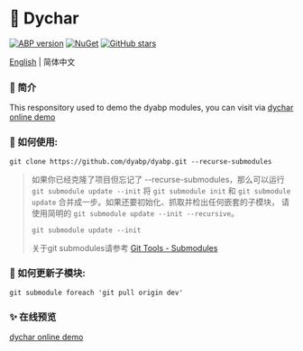 # 📒 Dychar
[![ABP version](https://img.shields.io/badge/dynamic/xml?style=flat-square&color=yellow&label=abp&query=//Project/PropertyGroup/AbpPackageVersion&url=https://raw.githubusercontent.com/dyabp/dychar/dev/Directory.Build.props)](https://abp.io)
[![NuGet](https://img.shields.io/nuget/v/Dyabp.LanguageManagement.Domain.Shared.svg?style=flat-square)](https://www.nuget.org/packages/Dyabp.LanguageManagement.Domain.Shared/)
[![GitHub stars](https://img.shields.io/github/stars/dyabp/dychar.svg?style=social)](https://github.com/dyabp/dychar)
<!-- [![NuGet Download](https://img.shields.io/nuget/dt/Dyabp.LanguageManagement.Domain.Shared.svg?style=flat-square)](https://www.nuget.org/packages/Dyabp.LanguageManagement.Domain.Shared/) -->

[English](./README.md) | 简体中文

### 🌟 简介
This responsitory used to demo the dyabp modules, you can visit via [dychar online demo](https://dychar.com)

### 🚀 如何使用:
```git
git clone https://github.com/dyabp/dyabp.git --recurse-submodules
```
> 如果你已经克隆了项目但忘记了 --recurse-submodules，那么可以运行 `git submodule update --init` 将 `git submodule init` 和 `git submodule update` 合并成一步。如果还要初始化、抓取并检出任何嵌套的子模块， 请使用简明的 `git submodule update --init --recursive`。
> ```git
> git submodule update --init
> ```
> 关于git submodules请参考 [Git Tools - Submodules](https://git-scm.com/book/en/v2/Git-Tools-Submodules)

### 🤖 如何更新子模块:
```git
git submodule foreach 'git pull origin dev'
```

### ✨ 在线预览
[dychar online demo](https://dychar.com)